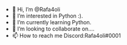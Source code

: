 - 👋 Hi, I’m @Rafa4oli
- 👀 I’m interested in Python :).
- 🌱 I’m currently learning Python.
- 💞️ I’m looking to collaborate on....
- 📫 How to reach me Discord:Rafa4oli#0001

<!---
Rafa4oli/Rafa4oli is a ✨ special ✨ repository because its `README.md` (this file) appears on your GitHub profile.
You can click the Preview link to take a look at your changes.
--->
